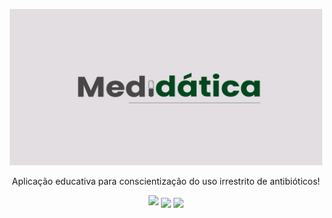 <p align="center">
  <a href="https://www.figma.com/proto/zYRShNDzMZdyc152397BnC/Totem?node-id=214%3A9&starting-point-node-id=214%3A9">
    <img src="img/Medidatica.png" height=250 width=500 alt="Medidática" />
  </a>
</p>

<p align="center">Aplicação educativa para conscientização do uso irrestrito de antibióticos!</p>
<p align="center">
<img src="https://img.shields.io/github/license/m-azoubel/medidatica?style=plastic">
<img src="https://img.shields.io/static/v1?label=Language&message=C&color=#A8B9CC&style=plastic&logo=C_SVG" align="center">
<img src="https://img.shields.io/static/v1?label=Language&message=C/C++&color=#A8B9CC&style=plastic&logo=figma" align="center">
</p>